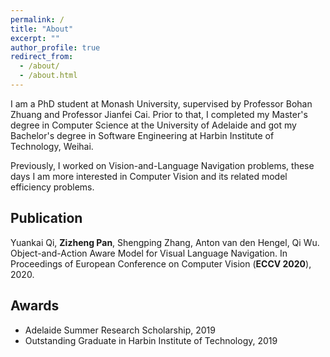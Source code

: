 ```yaml
---
permalink: /
title: "About"
excerpt: ""
author_profile: true
redirect_from: 
  - /about/
  - /about.html
---
```


I am a PhD student at Monash University, supervised by Professor Bohan Zhuang and Professor Jianfei Cai. Prior to that, I completed my Master's degree in Computer Science at the University of Adelaide and got my Bachelor's degree in Software Engineering at Harbin Institute of Technology, Weihai. 

Previously, I worked on Vision-and-Language Navigation problems, these days I am more interested in Computer Vision and its related model efficiency problems. 


## Publication

Yuankai Qi, **Zizheng Pan**, Shengping Zhang, Anton van den Hengel, Qi Wu. Object-and-Action Aware Model for Visual Language Navigation. In Proceedings of European Conference on Computer Vision (**ECCV 2020**), 2020.

## Awards

- Adelaide Summer Research Scholarship, 2019
- Outstanding Graduate in Harbin Institute of Technology, 2019


